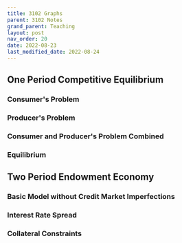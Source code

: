 ```yaml
---
title: 3102 Graphs
parent: 3102 Notes
grand_parent: Teaching
layout: post
nav_order: 20
date: 2022-08-23
last_modified_date: 2022-08-24
---
```


<!--
https://www.econgraphs.org/
https://kineticgraphs.org/
https://github.com/cmakler/kgjs
https://www.econgraphs.org/textbook
-->

<link href="https://kineticgraphs.org/css/kg.0.2.6.css" rel="stylesheet" type="text/css">
<script src="https://kineticgraphs.org/js/kg3d.0.2.6.js"></script>


## One Period Competitive Equilibrium


### Consumer's Problem

<div class="kg-container" src="./graphs/onePeriodConsumer.yml" clearColor='#fff0'></div>


### Producer's Problem

<div class="kg-container" src="./graphs/onePeriodProducer.yml" clearColor='#fff0'></div>

### Consumer and Producer's Problem Combined

<div class="kg-container" src="./graphs/onePeriodBoth Agents.yml" clearColor='#fff0'></div>

### Equilibrium






## Two Period Endowment Economy


### Basic Model without Credit Market Imperfections


<div class="kg-container" src="./graphs/twoPeriodEndowment.yml" clearColor='#fff0'></div>

<!--
Cobb Douglass preferences are equivalent to log plus beta log preferences when alpha = 1/(1+beta) ???
      - ContourMap:
          levels: [0,1,1.5,2,2.5,3, params.utility]
          fn: "log(x)+params.b*log(y)"

      - EconIndifferenceMap:
          utilityFunction:
            CobbDouglas: {alpha: 1/(1+params.b)}
          levels: [1,2,3,4,5, calcs.utility]
      
-->




### Interest Rate Spread


<div class="kg-container" src="./graphs/twoPeriodInterestRateSpread.yml" clearColor='#fff0'></div>

<!--See also here: https://www.econgraphs.org/graphs/micro/exchange/intertemporal_choice/different_rates-->


### Collateral Constraints



<div class="kg-container" src="./graphs/twoPeriodCollateralConstraint.yml" clearColor='#fff0'></div>



